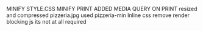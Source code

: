 MINIFY STYLE.CSS
MINIFY PRINT
ADDED MEDIA QUERY ON PRINT
resized and compressed pizzeria.jpg
used pizzeria-min
Inline css
remove render blocking js
its not at all required